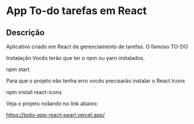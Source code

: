 # App To-do tarefas em React

## Descrição

Aplicativo criado em React de gerenciamento de tarefas. O famoso TO-DO 

Instalação
Vocês terão que ter o npm ou yarn instalados.

npm start

Para que o projeto não tenha erro vocês precisarão instalar o React Icons

npm install react-icons

Veja o projeto rodando no link abaixo:

https://todo-app-react-pearl.vercel.app/
